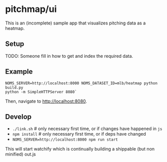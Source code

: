 # pitchmap/ui

This is an (incomplete) sample app that visualizes pitching data as a heatmap.

## Setup

TODO: Someone fill in how to get and index the required data.

## Example

```
NOMS_SERVER=http://localhost:8000 NOMS_DATASET_ID=mlb/heatmap python build.py
python -m SimpleHTTPServer 8080`
```

Then, navigate to [http://localhost:8080](http://localhost:8080).

## Develop

* `./link.sh`  # only necessary first time, or if changes have happened in `js`
* `npm install`  # only necessary first time, or if deps have changed
* `NOMS_SERVER=http://localhost:8000 npm run start`

This will start watchify which is continually building a shippable (but non minified) out.js
